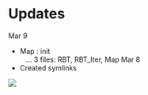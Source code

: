 # __Updates__
Mar 9
- Map : init \
&nbsp;&nbsp; ... 3 files: RBT, RBT_Iter, Map
Mar 8
- Created symlinks

![](https://i.imgur.com/bpr8tqf.jpg)
